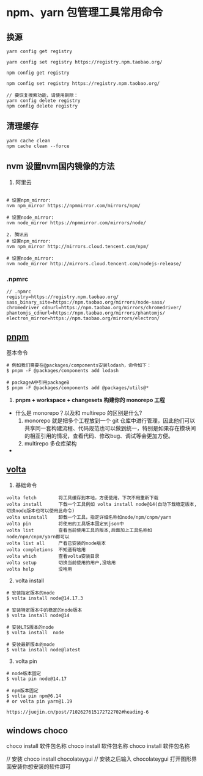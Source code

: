 # npm、yarn 包管理工具常用命令

## 换源

```
yarn config get registry

yarn config set registry https://registry.npm.taobao.org/

npm config get registry

npm config set registry https://registry.npm.taobao.org/

// 要恢复搜索功能，请使用删除：
yarn config delete registry
npm config delete registry

```

## 清理缓存

```
yarn cache clean
npm cache clean --force

```

## nvm 设置nvm国内镜像的方法

1. 阿里云

```

# 设置npm_mirror:
nvm npm_mirror https://npmmirror.com/mirrors/npm/

# 设置node_mirror:
nvm node_mirror https://npmmirror.com/mirrors/node/

```

```
2. 腾讯云
# 设置npm_mirror:
nvm npm_mirror http://mirrors.cloud.tencent.com/npm/

# 设置node_mirror:
nvm node_mirror http://mirrors.cloud.tencent.com/nodejs-release/
```

### .npmrc

```
// .npmrc
registry=https://registry.npm.taobao.org/
sass_binary_site=https://npm.taobao.org/mirrors/node-sass/
chromedriver_cdnurl=https://npm.taobao.org/mirrors/chromedriver/
phantomjs_cdnurl=https://npm.taobao.org/mirrors/phantomjs/
electron_mirror=https://npm.taobao.org/mirrors/electron/
```

## [pnpm](https://www.pnpm.cn/)

基本命令

```shell
# 例如我们需要在@packages/components安装lodash，命令如下：
$ pnpm -F @packages/components add lodash

# packageA中引用packageB
$ pnpm -F @packages/components add @packages/utils@*

```

1. **pnpm + workspace + changesets 构建你的 monorepo 工程**

- 什么是 monorepo？以及和 multirepo 的区别是什么?
  1. monorepo 就是把多个工程放到一个 git 仓库中进行管理，因此他们可以共享同一套构建流程、代码规范也可以做到统一，特别是如果存在模块间的相互引用的情况，查看代码、修改bug、调试等会更加方便。
  2. multirepo 多仓库架构
-

## [volta](https://volta.sh/)

1. 基础命令

```
volta fetch        将工具缓存到本地，方便使用，下次不用重新下载
volta install      下载一个工具例如 volta install node@14(自动下载稳定版本, 切换node版本也可以使用此命令)
volta uninstall    卸载一个工具，指定详细名称如node/npm/cnpm/yarn
volta pin          将使用的工具版本固定到json中
volta list         查看当前使用工具的版本,后面加上工具名称如node/npm/cnpm/yarn都可以
volta list all     产看已安装的node版本
volta completions  不知道有啥用
volta which        查看volta安装目录
volta setup        切换当前使用的用户,没啥用
volta help         没啥用
```

2. volta install

```shell
# 安装指定版本的node
$ volta install node@14.17.3

# 安装特定版本中的稳定的node版本
$ volta install node@14

# 安装LTS版本的node
$ volta install  node

# 安装最新版本的node
$ volta install node@latest
```

3. volta pin

```
# node版本固定
$ volta pin node@14.17

# npm版本固定
$ volta pin npm@6.14
# or volta pin yarn@1.19

https://juejin.cn/post/7102627615172722702#heading-6
```

## windows choco

choco install 软件包名称
choco install 软件包名称
choco install 软件包名称

// 安装
choco install chocolateygui // 安装之后输入 chocolateygui 打开图形界面安装你想安装的软件即可
